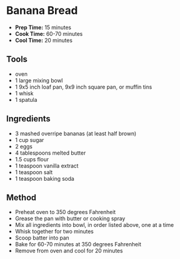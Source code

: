 # Banana Bread

- **Prep Time:** 15 minutes
- **Cook Time:** 60-70 minutes
- **Cool Time:** 20 minutes

## Tools

- oven
- 1 large mixing bowl
- 1 9x5 inch loaf pan, 9x9 inch square pan, or muffin tins
- 1 whisk
- 1 spatula

## Ingredients

- 3 mashed overripe bananas (at least half brown)
- 1 cup sugar
- 2 eggs
- 4 tablespoons melted butter
- 1.5 cups flour
- 1 teaspoon vanilla extract
- 1 teaspoon salt
- 1 teaspoon baking soda

## Method

- Preheat oven to 350 degrees Fahrenheit
- Grease the pan with butter or cooking spray
- Mix all ingredients into bowl, in order listed above, one at a time
- Whisk together for two minutes
- Scoop batter into pan
- Bake for 60-70 minutes at 350 degrees Fahrenheit
- Remove from oven and cool for 20 minutes
